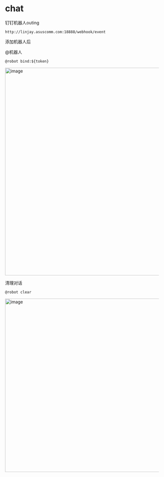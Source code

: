 # chat

钉钉机器人outing


```http://linjay.asuscomm.com:18888/webhook/event```


添加机器人后

@机器人

```@robot bind:${token}```

<img width="679" alt="image" src="https://user-images.githubusercontent.com/4114248/233837892-48d1923c-31e2-4a6d-8849-7f3432bc73db.png">


清理对话

```@robot clear```

<img width="567" alt="image" src="https://user-images.githubusercontent.com/4114248/233837900-3ce48790-9a1f-4942-95a9-1583a4d24e74.png">
